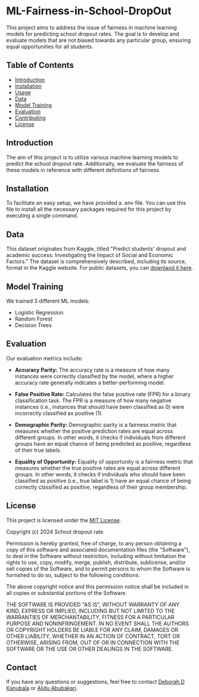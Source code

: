 # ML-Fairness-in-School-DropOut

This project aims to address the issue of fairness in machine learning models for predicting school dropout rates. The goal is to develop and evaluate models that are not biased towards any particular group, ensuring equal opportunities for all students.

## Table of Contents
- [Introduction](#introduction)
- [Installation](#installation)
- [Usage](#usage)
- [Data](#data)
- [Model Training](#model-training)
- [Evaluation](#evaluation)
- [Contributing](#contributing)
- [License](#license)

## Introduction
The aim of this project is to utilize various machine learning models to predict the school dropout rate. Additionally, we evaluate the fairness of these models in reference with different definitions of fairness.

## Installation
To facilitate an easy setup, we have provided a .env file. You can use this file to install all the necessary packages required for this project by executing a single command.

## Data
This dataset originates from Kaggle, titled "Predict students' dropout and academic success: Investigating the Impact of Social and Economic Factors." The dataset is comprehensively described, including its source, format in the Kaggle website. For public datasets, you can [downlaod it here](https://www.kaggle.com/datasets/thedevastator/higher-education-predictors-of-student-retention/data).

## Model Training
We trained 3 different ML models:
 - Logistic Regression
 - Random Forest
 - Decision Trees

## Evaluation
Our evaluation metrics include:

- **Accuracy Parity:** The accuracy rate is a measure of how many instances were correctly classified by the model, where a higher accuracy rate generally indicates a better-performing model.

- **False Positive Rate:**  Calculates the false positive rate (FPR) for a binary classification task. The FPR is a measure of how many negative instances (i.e., instances that should have been classified as 0) were incorrectly classified as positive (1).


- **Demographic Parity:** Demographic parity is a fairness metric that measures whether the positive prediction rates are equal across different groups. In other words, it checks if individuals from different groups have an equal chance of being predicted as positive, regardless of their true labels.

- **Equality of Opportunity:** Equality of opportunity is a fairness metric that measures whether the true positive rates are equal across different groups. In other words, it checks if individuals who should have been classified as positive (i.e., true label is 1) have an equal chance of being correctly classified as positive, regardless of their group membership.



## License
This project is licensed under the [MIT License](https://opensource.org/licenses/MIT).

Copyright (c) 2024 School dropout rate

Permission is hereby granted, free of charge, to any person obtaining a copy of this software and associated documentation files (the "Software"), to deal in the Software without restriction, including without limitation the rights to use, copy, modify, merge, publish, distribute, sublicense, and/or sell copies of the Software, and to permit persons to whom the Software is furnished to do so, subject to the following conditions:

The above copyright notice and this permission notice shall be included in all copies or substantial portions of the Software.

THE SOFTWARE IS PROVIDED "AS IS", WITHOUT WARRANTY OF ANY KIND, EXPRESS OR IMPLIED, INCLUDING BUT NOT LIMITED TO THE WARRANTIES OF MERCHANTABILITY, FITNESS FOR A PARTICULAR PURPOSE AND NONINFRINGEMENT. IN NO EVENT SHALL THE AUTHORS OR COPYRIGHT HOLDERS BE LIABLE FOR ANY CLAIM, DAMAGES OR OTHER LIABILITY, WHETHER IN AN ACTION OF CONTRACT, TORT OR OTHERWISE, ARISING FROM, OUT OF OR IN CONNECTION WITH THE SOFTWARE OR THE USE OR OTHER DEALINGS IN THE SOFTWARE.


## Contact
If you have any questions or suggestions, feel free to contact [Deborah D Kanubala](mailto:dkanubala@aimsammi.org) or [Alidu Abubakari](mailto:alidu.abubakari@acity.edu.gh).

